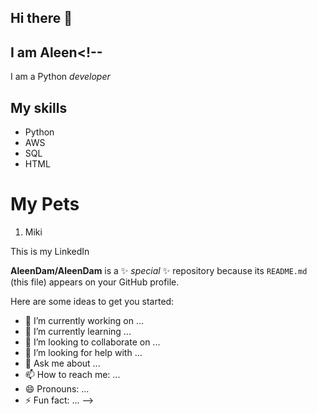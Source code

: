 ## Hi there 👋

## I am Aleen<!--
I am a Python *developer*
## My skills
- Python
- AWS
- SQL
- HTML
# My Pets
1. Miki

This is my LinkedIn












**AleenDam/AleenDam** is a ✨ _special_ ✨ repository because its `README.md` (this file) appears on your GitHub profile.

Here are some ideas to get you started:

- 🔭 I’m currently working on ...
- 🌱 I’m currently learning ...
- 👯 I’m looking to collaborate on ...
- 🤔 I’m looking for help with ...
- 💬 Ask me about ...
- 📫 How to reach me: ...
- 😄 Pronouns: ...
- ⚡ Fun fact: ...
-->
